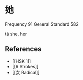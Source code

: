 # 她
Frequency 91
General Standard 582

tā
she, her

## References
- [[HSK 1]]
- [[6 Strokes]]
- [[女 Radical]]